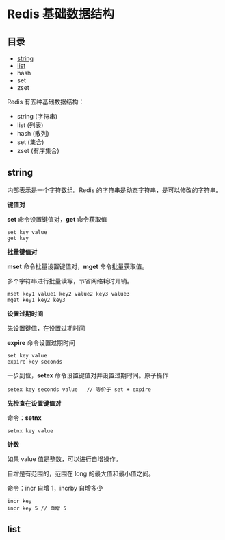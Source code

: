 # Redis 基础数据结构

## 目录

- [string](#string)
- [list](#list)
- hash
- set
- zset

Redis 有五种基础数据结构：

- string (字符串)
- list (列表)
- hash (散列)
- set (集合)
- zset (有序集合)

## string

内部表示是一个字符数组。Redis 的字符串是动态字符串，是可以修改的字符串。

**键值对**

**set** 命令设置键值对，**get** 命令获取值

```
set key value
get key
```



**批量键值对**

**mset** 命令批量设置键值对，**mget** 命令批量获取值。

多个字符串进行批量读写，节省网络耗时开销。

```
mset key1 value1 key2 value2 key3 value3 
mget key1 key2 key3
```



**设置过期时间**

先设置键值，在设置过期时间

**expire** 命令设置过期时间

```
set key value
expire key seconds
```

一步到位，**setex** 命令设置键值对并设置过期时间。原子操作

```
setex key seconds value   // 等价于 set + expire 
```



**先检查在设置键值对**

命令：**setnx** 

```
setnx key value
```



**计数**

如果 value 值是整数，可以进行自增操作。

自增是有范围的，范围在 long 的最大值和最小值之间。

命令：incr 自增 1，incrby 自增多少

```
incr key 
incr key 5 // 自增 5
```



## list

